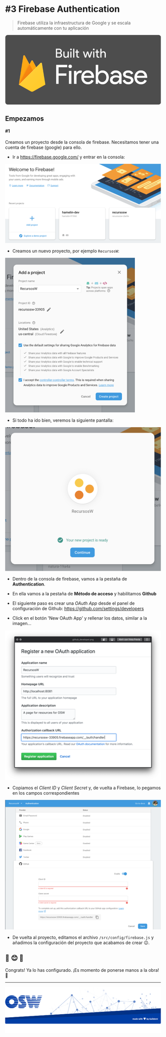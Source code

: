 # #3 Firebase Authentication
> Firebase utiliza la infraestructura de Google y se escala automáticamente con tu aplicación  

![firebase](./assets/img/firebase.png)

## Empezamos
#### #1
Creamos un proyecto desde la consola de firebase.
Necesitamos tener una cuenta de firebase (google) para ello. 
- Ir a https://firebase.google.com/ y entrar en la consola:

![firebase_console](./assets/img/firebase_console.png)

- Creamos un nuevo proyecto, por ejemplo `RecursosW`:

<img src="./assets/img/firebase_name.png" height="500px" />

- Si todo ha ido bien, veremos la siguiente pantalla:

![firebase_done](./assets/img/firebase_done.png)

- Dentro de la consola de firebase, vamos a la pestaña de **Authentication**.

- En ella vamos a la pestaña de **Método de acceso** y habilitamos **Github**

- El siguiente paso es crear una _OAuth App_ desde el panel de configuración 
de Github: https://github.com/settings/developers

- Click en el botón 'New OAuth App' y rellenar los datos, similar a la imagen...

![github_developer](./assets/img/github_developer.png)

- Copiamos el *Client ID* y *Client Secret* y, 
de vuelta a Firebase, lo pegamos en los campos correspondientes

![fb_sign_in](./assets/img/firebase_sign_in.png)

- De vuelta al proyecto, editamos el archivo `/src/config/firebase.js` 
y añadimos la configuración del proyecto que acabamos de crear 😉.

## 👏 😊 🎊 
Congrats! Ya lo has configurado. ¡Es momento de ponerse manos a la obra! 💪 


---

![footer](./assets/img/footer.png)
